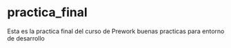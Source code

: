 # practica_final
Esta es la practica final del curso de Prework buenas practicas para entorno de desarrollo
